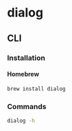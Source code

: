 # dialog

## CLI

### Installation

#### Homebrew

```sh
brew install dialog
```

### Commands

```sh
dialog -h
```

<!-- ### Usage

```sh
# Radio List
dialog --radiolist "Select Azure Subscription" 0 0 $SUBSCRIPTION_COUNT $AVAILABLE_AZURE_SUBSCRIPTONS --stdout
``` -->
